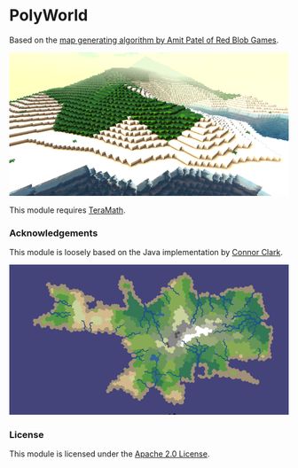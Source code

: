 # PolyWorld

Based on the [map generating algorithm by Amit Patel of Red Blob Games](http://www-cs-students.stanford.edu/~amitp/game-programming/polygon-map-generation/).

![image1](images/2014-11-04_plants_and_biomes_crop.png  "A screenshot of version 0.4.0")

This module requires [TeraMath]().

### Acknowledgements

This module is loosely based on the Java implementation by [Connor Clark](www.hotengames.com).

![image2](images/2014-05-06_original_work.png "A screenshot from the original renderer")

### License

This module is licensed under the [Apache 2.0 License](http://www.apache.org/licenses/LICENSE-2.0.html).